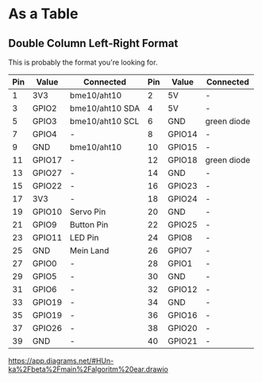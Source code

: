 # As a Table

## Double Column Left-Right Format

This is probably the format you're looking for.

| Pin | Value | Connected| Pin | Value | Connected|
| - | - | - | - | - | - |
| 1 | 3V3 | bme10/aht10 | 2 | 5V | - |
| 3 | GPIO2 | bme10/aht10 SDA | 4 | 5V | - |
| 5 | GPIO3 | bme10/aht10 SCL | 6 | GND | green diode |
| 7 | GPIO4 | - | 8 | GPIO14 | - |
| 9 | GND | bme10/aht10 | 10 | GPIO15 | - |
| 11 | GPIO17 | - | 12 | GPIO18 | green diode |
| 13 | GPIO27 | - | 14 | GND | - |
| 15 | GPIO22 | - | 16 | GPIO23 | - |
| 17 | 3V3 | - | 18 | GPIO24 | - |
| 19 | GPIO10 | Servo Pin | 20 | GND | - |
| 21 | GPIO9 | Button Pin | 22 | GPIO25 | - |
| 23 | GPIO11 | LED Pin | 24 | GPIO8 | - |
| 25 | GND | Mein Land | 26 | GPIO7 | - |
| 27 | GPIO0 | - | 28 | GPIO1 | - |
| 29 | GPIO5 | - | 30 | GND | - |
| 31 | GPIO6 | - | 32 | GPIO12 | - |
| 33 | GPIO19 | - | 34 | GND | - |
| 35 | GPIO19 | - | 36 | GPIO16 | - |
| 37 | GPIO26 | - | 38 | GPIO20 | - |
| 39 | GND | - | 40 | GPIO21 | - |


https://app.diagrams.net/#HUn-ka%2Fbeta%2Fmain%2Falgoritm%20ear.drawio
